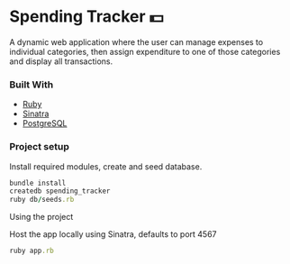 # Spending Tracker :dollar:

A dynamic web application where the user can manage expenses to individual categories, then assign expenditure to one of those categories and display all transactions.

### Built With
* [Ruby](https://www.ruby-lang.org/en/)
* [Sinatra](http://sinatrarb.com/)
* [PostgreSQL](https://www.postgresql.org/)

### Project setup

Install required modules, create and seed database.

```ruby
bundle install
createdb spending_tracker
ruby db/seeds.rb
```

Using the project

Host the app locally using Sinatra, defaults to port 4567

```ruby
ruby app.rb
```
